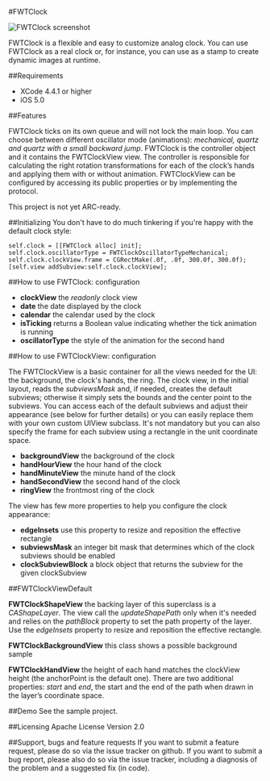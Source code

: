 #FWTClock

![FWTClock screenshot](http://grab.by/lkt2)


FWTClock is a flexible and easy to customize analog clock. You can use FWTClock as a real clock or, for instance, you can use as a stamp to create dynamic images at runtime. 

##Requirements
* XCode 4.4.1 or higher
* iOS 5.0

##Features

FWTClock ticks on its own queue and will not lock the main loop. You can choose between different oscillator mode (animations): *mechanical, quartz and quartz with a small backward jump*.
FWTClock is the controller object and it contains the FWTClockView view. The controller is responsible for calculating the right rotation transformations for each of the clock’s hands and applying them with or without animation.
FWTClockView can be configured by accessing its public properties or by implementing the protocol.

This project is not yet ARC-ready.

##Initializing
You don't have to do much tinkering if you're happy with the default clock style:

	self.clock = [[FWTClock alloc] init];
    self.clock.oscillatorType = FWTClockOscillatorTypeMechanical; 
	self.clock.clockView.frame = CGRectMake(.0f, .0f, 300.0f, 300.0f);
	[self.view addSubview:self.clock.clockView];


##How to use FWTClock: configuration

* **clockView** the *readonly* clock view 
* **date** the date displayed by the clock
* **calendar** the calendar used by the clock
* **isTicking** returns a Boolean value indicating whether the tick animation is running
* **oscillatorType** the style of the animation for the second hand

##How to use FWTClockView: configuration

The FWTClockView is a basic container for all the views needed for the UI: the background, the clock's hands, the ring. The clock view, in the initial layout, reads the *subviewsMask* and, if needed, creates the default subviews; otherwise it simply sets the bounds and the center point to the subviews. You can access each of the default subviews and adjust their appearance (see below for further details) or you can easily replace them with your own custom UIView subclass. It's not mandatory but you can also specify the frame for each subview using a rectangle in the unit coordinate space.

* **backgroundView** the background of the clock
* **handHourView** the hour hand of the clock
* **handMinuteView** the minute hand of the clock
* **handSecondView** the second hand of the clock
* **ringView** the frontmost ring of the clock  
    
The view has few more properties to help you configure the clock appearance:

* **edgeInsets** use this property to resize and reposition the effective rectangle 
* **subviewsMask** an integer bit mask that determines which of the clock subviews should be enabled 
* **clockSubviewBlock** a block object that returns the subview for the given clockSubview


##FWTClockViewDefault

**FWTClockShapeView** the backing layer of this superclass is a *CAShapeLayer*. The view call the *updateShapePath* only when it's needed and relies on the *pathBlock* property to set the path property of the layer. Use the *edgeInsets* property to resize and reposition the effective rectangle.

**FWTClockBackgroundView** this class shows a possible background sample

**FWTClockHandView** the height of each hand matches the clockView height (the anchorPoint is the default one). There are two additional properties: *start* and *end*, the start and the end of the path when drawn in the layer’s coordinate space.

##Demo
See the sample project.


##Licensing
Apache License Version 2.0

##Support, bugs and feature requests
If you want to submit a feature request, please do so via the issue tracker on github.
If you want to submit a bug report, please also do so via the issue tracker, including a diagnosis of the problem and a suggested fix (in code).
